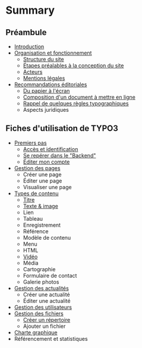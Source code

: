 # Summary

## Préambule

* [Introduction](README.md)
* [Organisation et fonctionnement](organisation-et-fonctionnement-du-site.md)
  * [Structure du site](structure-du-site.md)
  * [Étapes préalables à la conception du site](étapes-préalables-à-la-conception-du-site.md)
  * [Acteurs](acteurs.md)
  * [Mentions légales](mentions-légales.md)
* [Recommandations éditoriales](recommandations-éditoriales.md)
  * [Du papier à l'écran](du-papier-à-lécran.md)
  * [Composition d'un document à mettre en ligne](composition-dun-document-à-mettre-en-ligne.md)
  * [Rappel de quelques règles typographiques](rappel-de-quelques-regles-typographiques.md)
  * Aspects juridiques

## Fiches d'utilisation de TYPO3

* [Premiers pas](présentation-de-typo3.md)
  * [Accès et identification](présentation-de-typo3/acces-et-identification.md)
  * [Se repérer dans le "Backend"](présentation-de-typo3/se-reperer-dans-le-backend.md)
  * [Éditer mon compte](présentation-de-typo3/gerer-mon-compte.md)
* [Gestion des pages](gestion-des-pages.md)
  * Créer une page
  * Éditer une page
  * Visualiser une page
* [Types de contenu](types-de-contenu.md)
  * [Titre](titre.md)
  * [Texte & image](texte-and-image.md)
  * Lien
  * Tableau
  * Enregistrement
  * Référence
  * Modèle de contenu
  * Menu
  * HTML
  * [Vidéo](video.md)
  * Média
  * Cartographie
  * Formulaire de contact
  * Galerie photos
* [Gestion des actualités](gestion-des-actualités.md)
  * Créer une actualité
  * Éditer une actualité
* [Gestion des utilisateurs](gestion-des-utilisateurs.md)
* [Gestion des fichiers](gestion-des-fichiers.md)
  * [Créer un répertoire](gestion-des-fichiers/creer-un-repertoire.md)
  * Ajouter un fichier
* [Charte graphique](charte-graphique.md)
* Référencement et statistiques

